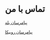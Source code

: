 # تماس با من


[پیامرسان بله](https://ble.ir/mahdiabbasi13811381)

[پیامرسان روبیکا](https://rubika.ir/mahdiabbasi13811381https:/)
